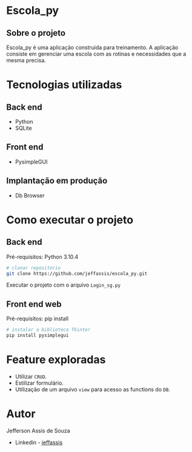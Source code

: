# Escola_py

## Sobre o projeto

Escola_py é uma aplicação construida para treinamento.
A aplicação consiste em gerenciar uma escola com as rotinas e necessidades que a mesma precisa.

# Tecnologias utilizadas
## Back end
- Python
- SQLite

## Front end
- PysimpleGUI

## Implantação em produção
- Db Browser

# Como executar o projeto
## Back end
Pré-requisitos: Python 3.10.4

```bash
# clonar repositório
git clone https://github.com/jeffassis/escola_py.git
```
Executar o projeto com o arquivo `Login_sg.py`

## Front end web
Pré-requisitos: pip install

```bash
# instalar a biblioteca Tkinter
pip install pysimplegui
```

# Feature exploradas

- Utilizar `CRUD`.
- Estilizar formulário.
- Utilização de um arquivo `view` para acesso as functions do `DB`.


# Autor

Jefferson Assis de Souza

- Linkedin - [jeffassis](https://www.linkedin.com/in/jefferson-assis-de-souza-bb157297/)
